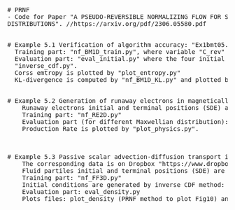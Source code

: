 <pre>
# PRNF
- Code for Paper "A PSEUDO-REVERSIBLE NORMALIZING FLOW FOR STOCHASTIC DYNAMICAL SYSTEMS WITH VARIOUS INITIAL
DISTRIBUTIONS". //https://arxiv.org/pdf/2306.05580.pdf


# Example 5.1 Verification of algorithm accuracy: "Ex1bmt05.zip"
  Training part: "nf_BM1D_train.py", where variable "C_rev" is tuning hyperparameter \lambda in Section 3.3 of Paper.
  Evaluation part: "eval_initial.py" where the four initial different samples are generated by the inverse CDF method in 
  "inverse_cdf.py".
  Corss emtropy is plotted by "plot_entropy.py"
  KL-divergence is computed by "nf_BM1D_KL.py" and plotted by "plot_kl.py" 
  

# Example 5.2 Generation of runaway electrons in magnetically confined nuclear fusion plasmas: "RE2D_thermal.zip"
    Runaway electrons initial and terminal positions (SDE) are generated by "RE2D_datagenerate.py".
    Training part: "nf_RE2D.py"
    Evaluation part (for different Maxwellian distribution): "eval_valid.py". Plotted by "plot_evalValid.py".
    Production Rate is plotted by "plot_physics.py".
    
    

# Example 5.3 Passive scalar advection-diffusion transport in a 3D chaotic flow: "FF3Dcode.zip"
    The corresponding data is on Dropbox "https://www.dropbox.com/sh/e32c8xezyuxwt5j/AADQ9KSsl7MrFGQywaqU3L9Qa?dl=0".
    Fluid partiles initial and terminal positions (SDE) are generated by "FF3D_datagenerate.py"
    Training part: "nf_FF3D.py"
    Initial conditions are generated by inverse CDF method: "inverse_cdf.py" & "inverse_cdf_grid (21*21 initial conditions).
    Evaluation part: eval_density.py
    Plots files: plot_density (PRNF method to plot Fig10) and plot)eval_Valid.py (Fig9).
  
</pre>
